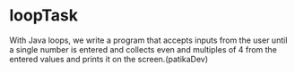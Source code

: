 # loopTask
With Java loops, we write a program that accepts inputs from the user until a single number is 
entered and collects even and multiples of 4 from the entered values and prints it on the screen.(patikaDev)
